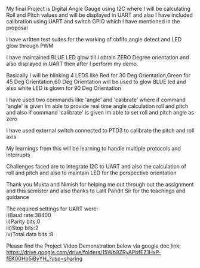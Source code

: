My final Project is Digital Angle Gauge using I2C where I will be calculating Roll and Pitch values and will be displayed in UART and also I have included calibration using UART and switch GPIO which I have mentioned in the proposal </br>

I have written test suites for the working of cbfifo,angle detect and LED glow through PWM</br>

I have maintained BLUE LED glow till I obtain ZERO Degree orientation and also displayed in UART then after I perform my demo.</br>

Basically I will be blinking 4 LEDS like Red for 30 Deg Orientation,Green for 45 Deg Orientation,60 Deg Orientation will be used to glow BLUE led and also white LED is glown for 90 Deg Orientation</br>

I have used two commands like 'angle' and 'calibrate' where if command 'angle' is given Im able to provide real time angle calculation roll and pitch and also if command 'calibrate' is given Im able to set roll and pitch angle as zero</br>

I have used external switch connected to PTD3 to calibrate the pitch and roll axis</br>

My learnings from this will be learning to handle multiple protocols and interrupts </br>

Challenges faced are to integrate I2C to UART and also the calculation of roll and pitch and also to maintain LED for the perspective orientation</br>

Thank you Mukta and Nimish for helping me out through out the assignment and this semister and also thanks to Lalit Pandit Sir for the teachings and guidance</br>

The required settings for UART were:</br>
i)Baud rate:38400</br>
ii)Parity bits:0 </br>
iii)Stop bits:2 </br>
iv)Total data bits :8</br>

Please find the Project Video Demonstration below via google doc link:</br>
https://drive.google.com/drive/folders/15Wb9ZRyAPbfEZ1HxP-fEK00Hb5iByYH_?usp=sharing </br>
